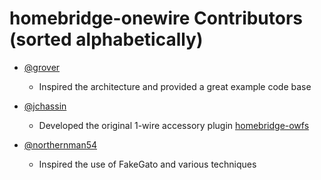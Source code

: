 # homebridge-onewire Contributors (sorted alphabetically)

* [@grover](https://github.com/grover)

  * Inspired the architecture and provided a great example code base

* [@jchassin](https://github.com/jchassin)

  * Developed the original 1-wire accessory plugin [homebridge-owfs](https://github.com/jchassin/homebridge-owfs)

* [@northernman54](https://github.com/NorthernMan54)

  * Inspired the use of FakeGato and various techniques

  